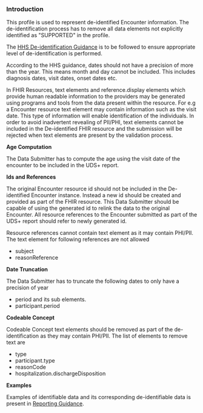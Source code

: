 ### Introduction

This profile is used to represent de-identified Encounter information. The de-identification process has to remove all data elements not explicitly identified as "SUPPORTED" in the profile. 

The [HHS De-identification Guidance](https://www.hhs.gov/sites/default/files/ocr/privacy/hipaa/understanding/coveredentities/De-identification/hhs_deid_guidance.pdf) is to be followed to ensure appropriate level of de-identification is performed.

According to the HHS guidance, dates should not have a precision of more than the year. This means month and day cannot be included. This includes diagnosis dates, visit dates, onset dates etc.

In FHIR Resources, text elements and reference.display elements which provide human readable information to the providers may be generated using programs and tools from the data present within the resource. For e.g a Encounter resource text element may contain information such as the visit date. This type of information will enable identification of the individuals. In order to avoid inadvertent revealing of PII/PHI, text elements cannot be included in the De-identified FHIR resource and the submission will be rejected when text elements are present by the validation process. 

**Age Computation** 

The Data Submitter has to compute the age using the visit date of the encounter to be included in the UDS+ report.

**Ids and References**

The original Encounter resource id should not be included in the De-identified Encounter instance. Instead a new id should be created and provided as part of the FHIR resource. This Data Submitter should be capable of using the generated id to relink the data to the original Encounter. All resource references to the Encounter submitted as part of the UDS+ report should refer to newly generated id.

Resource references cannot contain text element as it may contain PHI/PII. The text element for following references are not allowed

* subject
* reasonReference


**Date Truncation** 

The Data Submitter has to truncate the following dates to only have a precision of year

* period and its sub elements.
* participant.period

**Codeable Concept**

Codeable Concept text elements should be removed as part of the de-identification as they may contain PHI/PII. The list of elements to remove text are 

* type
* participant.type
* reasonCode
* hospitalization.dischargeDisposition

**Examples**
 
Examples of identifiable data and its corresponding de-identifiable data is present in [Reporting Guidance](reportingguidance.html).

